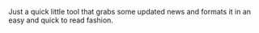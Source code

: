 Just a quick little tool that grabs some updated news and formats it in an easy and quick to read fashion.
